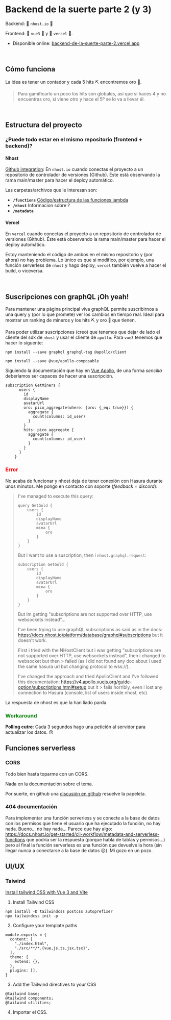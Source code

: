 # Backend de la suerte **parte 2 (y 3)**

Backend: 🐛 `nhost.io` 🐛

Frontend: 🦄 `vue3` 🦄 y 🌈 `vercel` 🌈.

* Disponible online: [backend-de-la-suerte-parte-2.vercel.app](https://backend-de-la-suerte-parte-2.vercel.app/)

<br>

## Cómo funciona

La idea es tener un contador y cada 5 hits ⛏ encontremos oro 🥇.  
> Para gamificarlo un poco los hits son globales, así que si haces 4 y no encuentras oro, si viene otro y hace el 5º se lo va a llevar él.

<br />

## Estructura del proyecto

### ¿Puede todo estar en el mismo repositorio (frontend + backend)?

#### Nhost

[Github integration](https://docs.nhost.io/platform/nhost/github-integration): En `nhost.io` cuando conectas el proyecto a un repositorio de controlador de versiones (Github).  Éste está observando la rama main/master para hacer el deploy automático.

Las carpetas/archivos que le interesan son:
* **`/functions`**  [Código/estructura de las funciones lambda](https://docs.nhost.io/platform/serverless-functions)
* **`/nhost`** Informacion sobre ?
* **`/metadata`** 

#### Vercel
En `vercel` cuando conectas el proyecto a un repositorio de controlador de versiones (Github). Éste está observando la rama main/master para hacer el deploy automático.

Estoy manteniendo el código de ambos en el mismo repositorio y (por ahora) no hay problema.  Lo único es que si modifico, por ejemplo, una función serverless de `nhost` y hago deploy, `vercel` también vuelve a hacer el build, o viceversa.


<br />

## Suscripciones con graphQL ¡Oh yeah!

Para mantener una página principal viva graphQL permite suscribirnos a una query y (por lo que promete) ver los cambios en tiempo real.  Ideal para mostrar un ranking de mineros y los hits ⛏ y oro 🥇 que tienen.

Para poder utilizar suscripciones (creo) que tenemos que dejar de lado el cliente del sdk de `nhost` y usar el cliente de `apollo`.  Para `vue3` tenemos que hacer lo siguente:

```
npm install --save graphql graphql-tag @apollo/client
```

```
npm install --save @vue/apollo-composable
```

Siguiendo la documentación que hay en [Vue Apollo](https://v4.apollo.vuejs.org/guide/installation.html#compatibility), de una forma *sencilla* deberíamos ser capaces de hacer una suscripción.

```
subscription GetMiners {
      users {
        id
        displayName
        avatarUrl
        oro: pico_aggregate(where: {oro: {_eq: true}}) {
          aggregate {
            count(columns: id_user)
          }
        }
        hits: pico_aggregate {
          aggregate {
            count(columns: id_user)
          }
        }
      }
    }

```

### <span style="color:red">Error</span>

No acaba de funcionar y nhost deja de tener conexión con Hasura durante unos minutos.  Me pongo en contacto con soporte (*feedback* + *discord*):

> I've managed to execute this query:
> 
> ```
> query GetGold {
>     users {
>         id
>         displayName
>         avatarUrl
>         mina {
>             oro
>         }
>     }
> }
> ```
> 
> But I want to use a suscription, then i `nhost.graphql.request`:
> ```
> subscription GetGold {
>     users {
>         id
>         displayName
>         avatarUrl
>         mina {
>             oro
>         }
>     }
> }
> ```
> 
> But Im getting "subscriptions are not supported over HTTP, use websockets instead"...
> 
> I've been trying to use graphQL subscriptions as said as in the docs: https://docs.nhost.io/platform/database/graphql#subscriptions but it doesn't work.
> 
> First i tried with the NHostClient but i was getting "subscriptions are not supported over HTTP, use websockets instead", then i changed to websocket but then > failed (as i did not found any doc about i used the same hasura url but changing protocol to wss://).
> 
> I've changed the approach and tried ApolloClient and I've followed this documentation: https://v4.apollo.vuejs.org/guide-option/subscriptions.html#setup but it > fails horribly, even i lost any connection to Hasura (console, list of users inside nhost, etc)
> 

La respuesta de nhost es que la han liado parda.

### <span style="color:green">Workaround</span>

**Polling cutre**: Cada 3 segundos hago una petición al servidor para actualizar los datos. 😢


## Funciones serverless

### CORS

Todo bien hasta toparme con un CORS.

Nada en la documentación sobre el tema.

Por suerte, en github una [discusión en github](https://github.com/nhost/nhost/discussions/276) resuelve la papeleta.

### 404 documentación

Para implementar una función serverless y se conecte a la base de datos con los permisos que tiene el usuario que ha ejecutado la función, no hay nada.  Bueno... no hay nada... Parece que hay algo: https://docs.nhost.io/get-started/cli-workflow/metadata-and-serverless-functions que podría ser la respuesta (porque habla de tablas y permisos...) pero al final la función serverless es una función que devuelve la hora (sin llegar nunca a conectarse a la base de datos 😢).  Mi gozo en un pozo.




## UI/UX

### Taiwind

[Install tailwind CSS with Vue 3 and Vite](https://tailwindcss.com/docs/guides/vite)

1. Install Tailwind CSS
```
npm install -D tailwindcss postcss autoprefixer
npx tailwindcss init -p
```

2. Configure your template paths
```
module.exports = {
  content: [
    "./index.html",
    "./src/**/*.{vue,js,ts,jsx,tsx}",
  ],
  theme: {
    extend: {},
  },
  plugins: [],
}
```

3. Add the Tailwind directives to your CSS
```
@tailwind base;
@tailwind components;
@tailwind utilities;
```

4. Importar el CSS.

